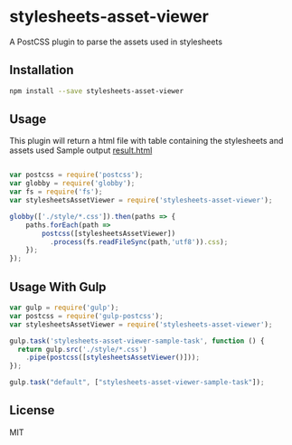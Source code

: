 # stylesheets-asset-viewer

A PostCSS plugin to parse the assets used in stylesheets

## Installation

```bash
npm install --save stylesheets-asset-viewer
```

## Usage

This plugin will return a html file with table containing the stylesheets and assets used
Sample output [result.html](http://rawgit.com/ramanathanmuthuraman/stylesheets-asset-viewer/master/result.html)


```js

var postcss = require('postcss');
var globby = require('globby');
var fs = require('fs');
var stylesheetsAssetViewer = require('stylesheets-asset-viewer');

globby(['./style/*.css']).then(paths => {
    paths.forEach(path =>
    	postcss([stylesheetsAssetViewer])
		  .process(fs.readFileSync(path,'utf8')).css);
	});
});

```

## Usage With Gulp

```js
var gulp = require('gulp');
var postcss = require('gulp-postcss');
var stylesheetsAssetViewer = require('stylesheets-asset-viewer');

gulp.task('stylesheets-asset-viewer-sample-task', function () {
  return gulp.src('./style/*.css')
    .pipe(postcss([stylesheetsAssetViewer()]));
});

gulp.task("default", ["stylesheets-asset-viewer-sample-task"]);
```

## License

MIT


